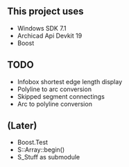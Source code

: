 ## This project uses
- Windows SDK 7.1
- Archicad Api Devkit 19
- Boost

## TODO
- Infobox shortest edge length display
- Polyline to arc conversion
- Skipped segment connectings
- Arc to polyline conversion

## (Later)
- Boost.Test
- S::Array<Type>::begin()
- S_Stuff as submodule